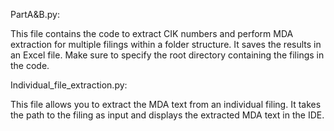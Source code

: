 PartA&B.py:

This file contains the code to extract CIK numbers and perform MDA extraction for multiple filings within a folder structure. It saves the results in an Excel file. Make sure to specify the root directory containing the filings in the code.

Individual_file_extraction.py:

This file allows you to extract the MDA text from an individual filing. It takes the path to the filing as input and displays the extracted MDA text in the IDE.
